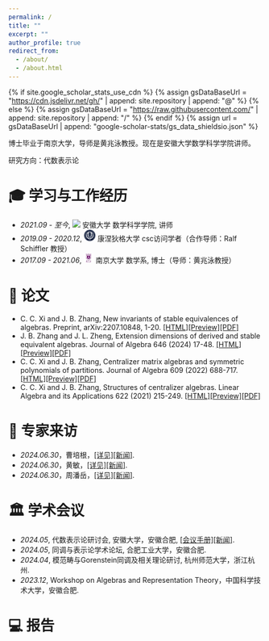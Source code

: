 ```yaml
---
permalink: /
title: ""
excerpt: ""
author_profile: true
redirect_from: 
  - /about/
  - /about.html
---
```


{% if site.google_scholar_stats_use_cdn %}
{% assign gsDataBaseUrl = "https://cdn.jsdelivr.net/gh/" | append: site.repository | append: "@" %}
{% else %}
{% assign gsDataBaseUrl = "https://raw.githubusercontent.com/" | append: site.repository | append: "/" %}
{% endif %}
{% assign url = gsDataBaseUrl | append: "google-scholar-stats/gs_data_shieldsio.json" %}

<span class='anchor' id='about-me'></span>

博士毕业于南京大学，导师是黄兆泳教授。现在是安徽大学数学科学学院讲师。

研究方向：代数表示论


<span class='anchor' id='-xl'></span>

# 🎓 学习与工作经历
- *2021.09 - 至今*, <a href="https://www.ahu.edu.cn/"><img class="svg" src="/images/ahu_logo.png" width="23pt"></a> 安徽大学 数学科学学院, 讲师
- *2019.09 - 2020.12*, <a href="https://www.pku.edu.cn/"><img class="svg" src="/images/uconn.png" width="23pt"></a> 康涅狄格大学 csc访问学者（合作导师：Ralf Schiffler 教授）
- *2017.09 - 2021.06*, <a href="https://www.cnu.edu.cn/"><img class="svg" src="/images/nju.png" width="20pt"></a> 南京大学 数学系, 博士（导师：黄兆泳教授）
 
<span class='anchor' id='-xslw'></span>

# 📝 论文
- C. C. Xi and J. B. Zhang, New invariants of stable equivalences of algebras. Preprint, arXiv:2207.10848, 1-20.
[[HTML]](https://arxiv.org/abs/2207.10848)[[Preview]](https://github.com/ZhangJinBi/zhangjinbi.github.io/blob/main/pdf/04.pdf)[[PDF]](/pdf/04.pdf)
- J. B. Zhang and J. L. Zheng, Extension dimensions of derived and stable equivalent algebras. Journal of Algebra 646 (2024) 17-48.
[[HTML]](https://doi.org/10.1016/j.jalgebra.2024.01.035)[[Preview]](https://github.com/ZhangJinBi/zhangjinbi.github.io/blob/main/pdf/03.pdf)[[PDF]](/pdf/03.pdf)
- C. C. Xi and J. B. Zhang, Centralizer matrix algebras and symmetric polynomials of partitions. Journal of 
Algebra 609 (2022) 688-717.
[[HTML]](https://doi.org/10.1016/j.jalgebra.2022.06.037)[[Preview]](https://github.com/ZhangJinBi/zhangjinbi.github.io/blob/main/pdf/02.pdf)[[PDF]](/pdf/02.pdf)
- C. C. Xi and J. B. Zhang, Structures of centralizer algebras. Linear Algebra and its Applications 622 (2021) 215-249.
[[HTML]](https://doi.org/10.1016/j.laa.2021.03.034)[[Preview]](https://github.com/ZhangJinBi/zhangjinbi.github.io/blob/main/pdf/01.pdf)[[PDF]](/pdf/01.pdf)

<span class='anchor' id='-zjlf'></span>

# 💬 专家来访
- *2024.06.30*，曹培根，[[详见]](/pdf/20240630-报告内容-曹培根.pdf)[[新闻]](https://math.ahu.edu.cn/2024/0620/c10776a343295/page.htm).
- *2024.06.30*，黄敏，[[详见]](/pdf/20240630-报告内容-黄敏.pdf)[[新闻]](https://math.ahu.edu.cn/2024/0620/c10776a343293/page.htm).
- *2024.06.30*，周潘岳，[[详见]](/pdf/20240630-报告内容-周潘岳.pdf)[[新闻]](https://math.ahu.edu.cn/2024/0620/c10776a343294/page.htm).

<span class='anchor' id='-xshy'></span>

# 🏛️ 学术会议
- *2024.05*, 代数表示论研讨会, 安徽大学，安徽合肥, [[会议手册]](/pdf/20240517-代数表示论研讨会-会议手册)[[新闻]](https://math.ahu.edu.cn/2024/0522/c10804a340700/page.htm).
- *2024.05*, 同调与表示论学术论坛, 合肥工业大学，安徽合肥.
- *2024.04*, 模范畴与Gorenstein同调及相关理论研讨, 杭州师范大学，浙江杭州.
- *2023.12*, Workshop on Algebras and Representation Theory，中国科学技术大学，安徽合肥.

<span class='anchor' id='-bg'></span>

# 💻 报告

